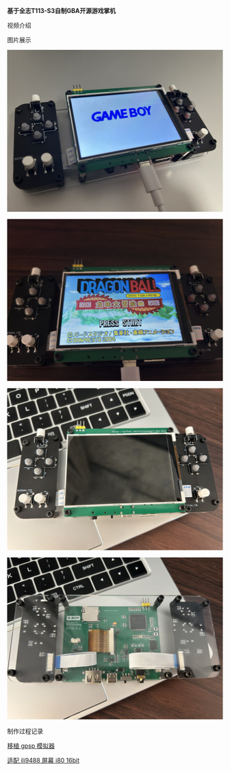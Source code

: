 **基于全志T113-S3自制GBA开源游戏掌机**

视频介绍 []()

图片展示

![](/images/1.JPG)

![](/images/2.JPG)

![](/images/3.png)

![](/images/4.png)

制作过程记录

[移植 gpsp 模拟器](https://bbs.aw-ol.com/topic/3730/t113-tina-linux-%E7%A7%BB%E6%A4%8D-gpsp-%E6%A8%A1%E6%8B%9F%E5%99%A8)

[适配 ili9488 屏幕 i80 16bit](https://bbs.aw-ol.com/topic/3750/t113-tina-linux-%E9%80%82%E9%85%8D-ili9488-%E5%B1%8F%E5%B9%95-i80-16bit)



